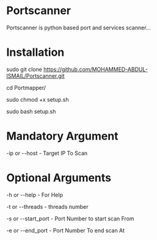 # Portscanner

Portscanner is python based port and services scanner...

# Installation

sudo git clone https://github.com/MOHAMMED-ABDUL-ISMAIL/Portscanner.git

cd Portmapper/

sudo chmod +x setup.sh

sudo bash setup.sh

# Mandatory Argument

-ip or --host - Target IP To Scan

# Optional Arguments

-h or --help - For Help

-t or --threads - threads number

-s or --start_port - Port Number to start scan From

-e or --end_port - Port Number To end scan At
